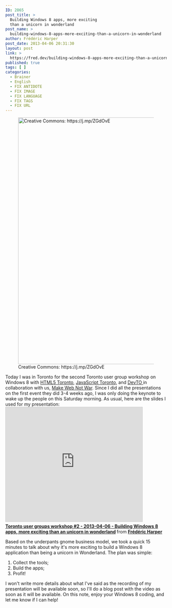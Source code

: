 ```yaml
---
ID: 2865
post_title: >
  Building Windows 8 apps, more exciting
  than a unicorn in wonderland
post_name: >
  building-windows-8-apps-more-exciting-than-a-unicorn-in-wonderland
author: Frédéric Harper
post_date: 2013-04-06 20:31:30
layout: post
link: >
  https://fred.dev/building-windows-8-apps-more-exciting-than-a-unicorn-in-wonderland/
published: true
tags: [ ]
categories:
  - Brainer
  - English
  - FIX ANTIDOTE
  - FIX IMAGE
  - FIX LANGUAGE
  - FIX TAGS
  - FIX URL
---
```

<figure><img src="http://fred.dev/wp-content/uploads/2013/04/2192179302_aa69fd2aab_b.jpg" alt="Creative Commons: https://j.mp/ZGdOvE" width="1024" height="768" /><figcaption>Creative Commons: https://j.mp/ZGdOvE</figcaption></figure>
Today I was in Toronto for the second Toronto user group workshop on Windows 8 with <a href="http://htmltoronto.ca/" target="_blank" rel="noopener noreferrer">HTML5 Toronto</a>, <a href="https://www.meetup.com/torontojs/" target="_blank" rel="noopener noreferrer">JavaScript Toronto</a>, and <a href="https://www.devto.ca/" target="_blank" rel="noopener noreferrer">DevTO </a>in collaboration with us, <a href="https://web.archive.org/web/20130628080719/http://www.webnotwar.ca/" target="_blank" rel="noopener noreferrer">Make Web Not War</a>. Since I did all the presentations on the first event they did 3-4 weeks ago, I was only doing the keynote to wake up the people on this Saturday morning. As usual, here are the slides I used for my presentation:
<div class="embed rich SlideShare">

<iframe style="border: 1px solid #CCC; border-width: 1px; margin-bottom: 5px; max-width: 100%;" src="https://www.slideshare.net/slideshow/embed_code/key/Jvwdjx0YG8lLLc" width="427" height="356" frameborder="0" marginwidth="0" marginheight="0" scrolling="no" allowfullscreen="allowfullscreen"> </iframe>
<div style="margin-bottom: 5px;"><strong> <a title="Toronto user groups workshop #2 - 2013-04-06 - Building Windows 8 apps, more exciting than an unicorn in wonderland" href="https://www.slideshare.net/fredericharper/toronto-user-groups-workshop-2-20130406-building-windows-8-apps-more-exciting-than-an-unicorn-in-wonderland" target="_blank" rel="noopener noreferrer">Toronto user groups workshop #2 - 2013-04-06 - Building Windows 8 apps, more exciting than an unicorn in wonderland</a> </strong> from <strong><a href="https://www.slideshare.net/fredericharper" target="_blank" rel="noopener noreferrer">Frédéric Harper</a></strong></div>
</div>
<p style="text-align: left;">Based on the underpants gnome business model, we took a quick 15 minutes to talk about why it's more exciting to build a Windows 8 application than being a unicorn in Wonderland. The plan was simple:</p>

<ol>
 	<li><span style="line-height: 13px;">Collect the tools;</span></li>
 	<li>Build the apps;</li>
 	<li>Profit!</li>
</ol>
I won't write more details about what I've said as the recording of my presentation will be available soon, so I'll do a blog post with the video as soon as it will be available. On this note, enjoy your Windows 8 coding, and let me know if I can help!